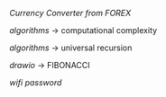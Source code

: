 *Currency Converter from FOREX*

*algorithms* -> computational complexity

*algorithms* -> universal recursion

*drawio* -> FIBONACCI

*wifi password*
